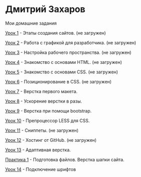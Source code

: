

# Дмитрий Захаров
Мои домашние задания

[Урок 1](https://dzakharovv.github.io/lesson_1/ "Моя готовая домашка") - Этапы создания сайтов. (не загружен)

[Урок 2](https://dzakharovv.github.io/lesson_2/ "Моя готовая домашка") - Работа с графикой для разработчика. (не загружен)

[Урок 3](https://dzakharovv.github.io/lesson_3/ "Моя готовая домашка") - Настройка рабочего пространства. (не загружен)

[Урок 4](https://dzakharovv.github.io/lesson_4/ "Моя готовая домашка") - Знакомство с основами HTML. (не загружен)

[Урок 5](https://dzakharovv.github.io/lesson_5/ "Моя готовая домашка") - Знакомство с основами CSS. (не загружен)

[Урок 6](https://dzakharovv.github.io/lesson_6/ "Моя готовая домашка") - Позиционирование в CSS. (не загружен)

[Урок 7](https://dzakharovv.github.io/lesson_7/ "Моя готовая домашка") - Верстка первого макета.

[Урок 8](https://dzakharovv.github.io/lesson_8/ "Моя готовая домашка") - Ускорение верстки в разы.

[Урок 9](https://dzakharovv.github.io/lesson_9/ "Моя готовая домашка") - Верстка при помощи bootstrap.

[Урок 10](https://dzakharovv.github.io/lesson_10/ "Моя готовая домашка") - Препроцессор LESS для CSS.

[Урок 11](https://dzakharovv.github.io/lesson_11/ "Моя готовая домашка") - Сниппеты. (не загружен)

[Урок 12](https://dzakharovv.github.io/lesson_12/ "Моя готовая домашка") - Хостинг от GitHub. (не загружен)

[Урок 13](https://dzakharovv.github.io/lesson-13/ "Моя готовая домашка") - Адаптивная верстка.

[Практика 1](https://dzakharovv.github.io/Practice_1/ "Моя готовая домашка") - Подготовка файлов. Верстка шапки сайта.

[Урок 14](https://dzakharovv.github.io/Lesson_14/ "Моя готовая домашка") - Подключение шрифтов
